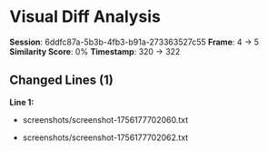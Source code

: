 # Visual Diff Analysis

**Session**: 6ddfc87a-5b3b-4fb3-b91a-273363527c55
**Frame**: 4 -> 5
**Similarity Score**: 0%
**Timestamp**: 320 -> 322

## Changed Lines (1)

**Line 1:**
- screenshots/screenshot-1756177702060.txt
+ screenshots/screenshot-1756177702062.txt

